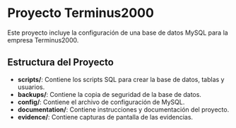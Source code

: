 # Proyecto Terminus2000

Este proyecto incluye la configuración de una base de datos MySQL para la empresa Terminus2000.

## Estructura del Proyecto

- **scripts/**: Contiene los scripts SQL para crear la base de datos, tablas y usuarios.
- **backups/**: Contiene la copia de seguridad de la base de datos.
- **config/**: Contiene el archivo de configuración de MySQL.
- **documentation/**: Contiene instrucciones y documentación del proyecto.
- **evidence/**: Contiene capturas de pantalla de las evidencias.
